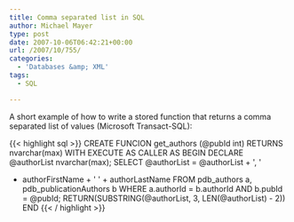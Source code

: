 ```yaml
---
title: Comma separated list in SQL
author: Michael Mayer
type: post
date: 2007-10-06T06:42:21+00:00
url: /2007/10/755/
categories:
  - 'Databases &amp; XML'
tags:
  - SQL

---
```

A short example of how to write a stored function that returns a comma separated list of values (Microsoft Transact-SQL):

{{< highlight sql >}}
CREATE FUNCION get_authors (@pubId int)
RETURNS nvarchar(max)
WITH EXECUTE AS CALLER AS
BEGIN DECLARE @authorList nvarchar(max);
SELECT
  @authorList = @authorList + ', '
  + authorFirstName + ' ' + authorLastName
FROM pdb_authors a, pdb_publicationAuthors b 
WHERE a.authorId = b.authorId AND b.pubId = @pubId; 
RETURN(SUBSTRING(@authorList, 3, LEN(@authorList) - 2)) END
{{< / highlight >}}